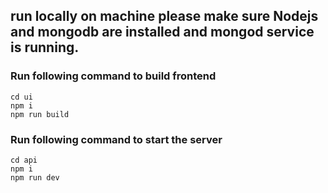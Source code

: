 ## run locally on machine please make sure Nodejs and mongodb are installed and mongod service is running.

### Run following command to build frontend
```
cd ui
npm i 
npm run build
```
### Run following command to start the server

```
cd api
npm i 
npm run dev 
```
